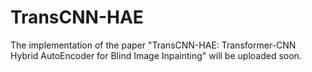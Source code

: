 # TransCNN-HAE

The implementation of the paper "TransCNN-HAE: Transformer-CNN Hybrid AutoEncoder for Blind Image Inpainting" will be uploaded soon.

